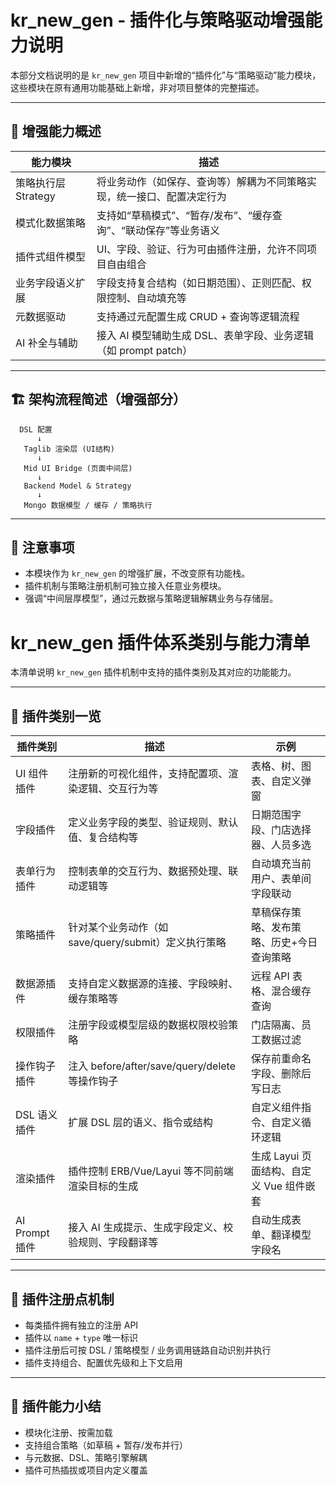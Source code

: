 # kr_new_gen - 插件化与策略驱动增强能力说明

本部分文档说明的是 `kr_new_gen` 项目中新增的“插件化”与“策略驱动”能力模块，这些模块在原有通用功能基础上新增，非对项目整体的完整描述。

---

## 🧠 增强能力概述

| 能力模块             | 描述                                                                 |
|----------------------|----------------------------------------------------------------------|
| 策略执行层 Strategy  | 将业务动作（如保存、查询等）解耦为不同策略实现，统一接口、配置决定行为 |
| 模式化数据策略       | 支持如“草稿模式”、“暂存/发布”、“缓存查询”、“联动保存”等业务语义      |
| 插件式组件模型       | UI、字段、验证、行为可由插件注册，允许不同项目自由组合                    |
| 业务字段语义扩展     | 字段支持复合结构（如日期范围）、正则匹配、权限控制、自动填充等            |
| 元数据驱动            | 支持通过元配置生成 CRUD + 查询等逻辑流程                               |
| AI 补全与辅助        | 接入 AI 模型辅助生成 DSL、表单字段、业务逻辑（如 prompt patch）          |

---

## 🏗️ 架构流程简述（增强部分）

```plaintext
  DSL 配置
      ↓
   Taglib 渲染层 (UI结构)
      ↓
   Mid UI Bridge (页面中间层)
      ↓
   Backend Model & Strategy
      ↓
   Mongo 数据模型 / 缓存 / 策略执行
```

---

## 📌 注意事项

- 本模块作为 `kr_new_gen` 的增强扩展，不改变原有功能栈。
- 插件机制与策略注册机制可独立接入任意业务模块。
- 强调“中间层厚模型”，通过元数据与策略逻辑解耦业务与存储层。

# kr_new_gen 插件体系类别与能力清单

本清单说明 `kr_new_gen` 插件机制中支持的插件类别及其对应的功能能力。

---

## 🔌 插件类别一览

| 插件类别       | 描述                                                  | 示例 |
|----------------|-------------------------------------------------------|------|
| UI 组件插件    | 注册新的可视化组件，支持配置项、渲染逻辑、交互行为等     | 表格、树、图表、自定义弹窗 |
| 字段插件       | 定义业务字段的类型、验证规则、默认值、复合结构等         | 日期范围字段、门店选择器、人员多选 |
| 表单行为插件   | 控制表单的交互行为、数据预处理、联动逻辑等               | 自动填充当前用户、表单间字段联动 |
| 策略插件       | 针对某个业务动作（如 save/query/submit）定义执行策略     | 草稿保存策略、发布策略、历史+今日查询策略 |
| 数据源插件     | 支持自定义数据源的连接、字段映射、缓存策略等             | 远程 API 表格、混合缓存查询 |
| 权限插件       | 注册字段或模型层级的数据权限校验策略                     | 门店隔离、员工数据过滤 |
| 操作钩子插件   | 注入 before/after/save/query/delete 等操作钩子            | 保存前重命名字段、删除后写日志 |
| DSL 语义插件   | 扩展 DSL 层的语义、指令或结构                            | 自定义组件指令、自定义循环逻辑 |
| 渲染插件       | 插件控制 ERB/Vue/Layui 等不同前端渲染目标的生成          | 生成 Layui 页面结构、自定义 Vue 组件嵌套 |
| AI Prompt 插件 | 接入 AI 生成提示、生成字段定义、校验规则、字段翻译等      | 自动生成表单、翻译模型字段名 |

---

## 🧩 插件注册点机制

- 每类插件拥有独立的注册 API
- 插件以 `name` + `type` 唯一标识
- 插件注册后可按 DSL / 策略模型 / 业务调用链路自动识别并执行
- 插件支持组合、配置优先级和上下文启用

---

## 📌 插件能力小结

- 模块化注册、按需加载
- 支持组合策略（如草稿 + 暂存/发布并行）
- 与元数据、DSL、策略引擎解耦
- 插件可热插拔或项目内定义覆盖

